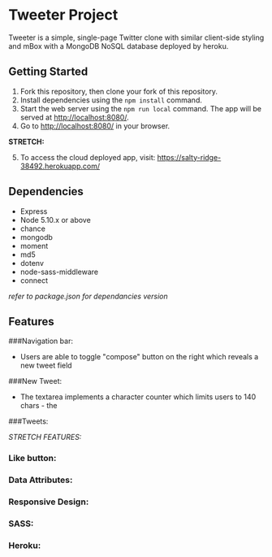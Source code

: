 # Tweeter Project

Tweeter is a simple, single-page Twitter clone with similar client-side styling and mBox with a MongoDB NoSQL database deployed by heroku.

## Getting Started

1. Fork this repository, then clone your fork of this repository.
2. Install dependencies using the `npm install` command.
3. Start the web server using the `npm run local` command. The app will be served at <http://localhost:8080/>.
4. Go to <http://localhost:8080/> in your browser.

**STRETCH:**

5. To access the cloud deployed app, visit: <https://salty-ridge-38492.herokuapp.com/>

## Dependencies

- Express
- Node 5.10.x or above
- chance
- mongodb
- moment
- md5
- dotenv
- node-sass-middleware
- connect


*refer to package.json for dependancies version*


## Features

###Navigation bar:
- Users are able to toggle "compose" button on the right which reveals a new tweet field

###New Tweet:
- The textarea implements a character counter which limits users to 140 chars - the 

###Tweets:

*STRETCH FEATURES:*

### Like button:

### Data Attributes:

### Responsive Design:

### SASS:

### Heroku:








